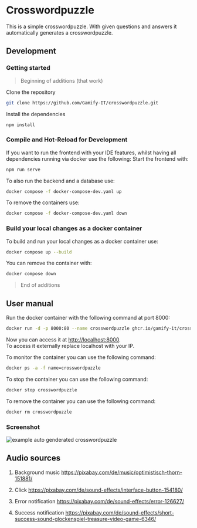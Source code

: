 # Crosswordpuzzle

This is a simple crosswordpuzzle. With given questions and answers it automatically generates a crosswordpuzzle.  

## Development

### Getting started
> Beginning of additions (that work)

Clone the repository  
```sh
git clone https://github.com/Gamify-IT/crosswordpuzzle.git
```

Install the dependencies  
```sh
npm install
```

### Compile and Hot-Reload for Development
If you want to run the frontend with your IDE features, whilst having all dependencies running 
via docker use the following:
Start the frontend with:
```sh
npm run serve
```

To also run the backend and a database use:
```sh
docker compose -f docker-compose-dev.yaml up
```

To remove the containers use:
```sh
docker compose -f docker-compose-dev.yaml down
```

### Build your local changes as a docker container

To build and run your local changes as a docker container use:
```sh
docker compose up --build
```
You can remove the container with:

```sh
docker compose down
```

> End of additions

## User manual

Run the docker container with the following command at port 8000:
```sh
docker run -d -p 8000:80 --name crosswordpuzzle ghcr.io/gamify-it/crosswordpuzzle:latest
```
Now you can access it at [http://localhost:8000](http://localhost:8000).  
To access it externally replace localhost with your IP.  

To monitor the container you can use the following command:
```sh
docker ps -a -f name=crosswordpuzzle
```
To stop the container you can use the following command:
```sh
docker stop crosswordpuzzle
```
To remove the container you can use the following command:
```sh
docker rm crosswordpuzzle
```

### Screenshot

![example auto genderated crosswordpuzzle](https://user-images.githubusercontent.com/44726248/169154288-f37c3e86-d8ad-4e78-b2a3-c2cb6645a2d7.png "crosswordpuzzle")

## Audio sources

1.	Background music
https://pixabay.com/de/music/optimistisch-thorn-151881/

2.	Click
https://pixabay.com/de/sound-effects/interface-button-154180/

3.	Error notification
https://pixabay.com/de/sound-effects/error-126627/

4.	Success notification
https://pixabay.com/de/sound-effects/short-success-sound-glockenspiel-treasure-video-game-6346/


